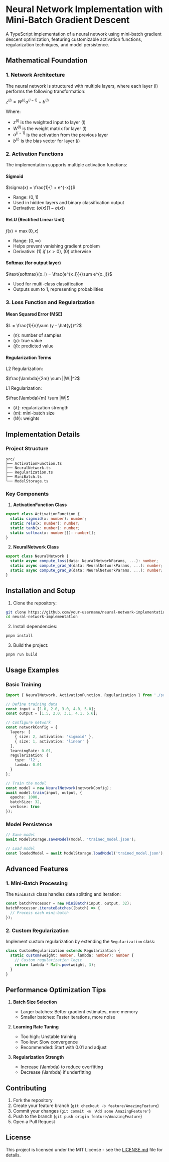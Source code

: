 # Neural Network Implementation with Mini-Batch Gradient Descent

A TypeScript implementation of a neural network using mini-batch gradient descent optimization, featuring customizable activation functions, regularization techniques, and model persistence.

## Mathematical Foundation

### 1. Network Architecture
The neural network is structured with multiple layers, where each layer \(l\) performs the following transformation:

$z^{(l)}=W^{(l)}a^{(l-1)}+b^{(l)}$


Where:
- $z^{(l)}$ is the weighted input to layer $(l)$
- $W^{(l)}$ is the weight matrix for layer $(l)$
- $a^{(l-1)}$ is the activation from the previous layer
- $b^{(l)}$ is the bias vector for layer $(l)$

### 2. Activation Functions
The implementation supports multiple activation functions:

#### Sigmoid

$\sigma(x) = \frac{1}{1 + e^{-x}}$

- Range: $(0,1)$
- Used in hidden layers and binary classification output
- Derivative: $(\sigma(x)(1 - \sigma(x))$

#### ReLU (Rectified Linear Unit)

$f(x) = \max(0,x)$

- Range: $[0,\infty)$
- Helps prevent vanishing gradient problem
- Derivative: $(1)$ $if$ $(x > 0)$, $(0)$ otherwise

#### Softmax (for output layer)

$\text{softmax}(x_i) = \frac{e^{x_i}}{\sum e^{x_j}}$

- Used for multi-class classification
- Outputs sum to 1, representing probabilities

### 3. Loss Function and Regularization

#### Mean Squared Error (MSE)

$L = \frac{1}{n}\sum (y - \hat{y})^2$

- $(n)$: number of samples
- $(y)$: true value
- $(\hat{y})$: predicted value

#### Regularization Terms
L2 Regularization:

$\frac{\lambda}{2m} \sum ||W||^2$

L1 Regularization:

$\frac{\lambda}{m} \sum |W|$

- $(\lambda)$: regularization strength
- $(m)$: mini-batch size
- $(W)$: weights

## Implementation Details

### Project Structure
```
src/
├── ActivationFunction.ts
├── NeuralNetwork.ts
├── Regularization.ts
├── MiniBatch.ts
└── ModelStorage.ts
```

### Key Components

1. **ActivationFunction Class**
```typescript
export class ActivationFunction {
  static sigmoid(x: number): number;
  static relu(x: number): number;
  static tanh(x: number): number;
  static softmax(x: number[]): number[];
}
```

2. **NeuralNetwork Class**
```typescript
export class NeuralNetwork {
  static async compute_loss(data: NeuralNetworkParams, ...): number;
  static async compute_grad_W(data: NeuralNetworkParams, ...): number;
  static async compute_grad_B(data: NeuralNetworkParams, ...): number;
}
```

## Installation and Setup

1. Clone the repository:
```bash
git clone https://github.com/your-username/neural-network-implementation.git
cd neural-network-implementation
```

2. Install dependencies:
```bash
pnpm install
```

3. Build the project:
```bash
pnpm run build
```

## Usage Examples

### Basic Training

```typescript
import { NeuralNetwork, ActivationFunction, Regularization } from './src';

// Define training data
const input = [1.0, 2.0, 3.0, 4.0, 5.0];
const output = [1.5, 2.0, 3.1, 4.1, 5.6];

// Configure network
const networkConfig = {
  layers: [
    { size: 2, activation: 'sigmoid' },
    { size: 1, activation: 'linear' }
  ],
  learningRate: 0.01,
  regularization: {
    type: 'l2',
    lambda: 0.01
  }
};

// Train the model
const model = new NeuralNetwork(networkConfig);
await model.train(input, output, {
  epochs: 1000,
  batchSize: 32,
  verbose: true
});
```

### Model Persistence

```typescript
// Save model
await ModelStorage.saveModel(model, 'trained_model.json');

// Load model
const loadedModel = await ModelStorage.loadModel('trained_model.json');
```

## Advanced Features

### 1. Mini-Batch Processing
The `MiniBatch` class handles data splitting and iteration:

```typescript
const batchProcessor = new MiniBatch(input, output, 32);
batchProcessor.iterateBatches((batch) => {
  // Process each mini-batch
});
```

### 2. Custom Regularization
Implement custom regularization by extending the `Regularization` class:

```typescript
class CustomRegularization extends Regularization {
  static custom(weight: number, lambda: number): number {
    // Custom regularization logic
    return lambda * Math.pow(weight, 3);
  }
}
```

## Performance Optimization Tips

1. **Batch Size Selection**
   - Larger batches: Better gradient estimates, more memory
   - Smaller batches: Faster iterations, more noise

2. **Learning Rate Tuning**
   - Too high: Unstable training
   - Too low: Slow convergence
   - Recommended: Start with 0.01 and adjust

3. **Regularization Strength**
   - Increase \(\lambda\) to reduce overfitting
   - Decrease \(\lambda\) if underfitting

## Contributing

1. Fork the repository
2. Create your feature branch (`git checkout -b feature/AmazingFeature`)
3. Commit your changes (`git commit -m 'Add some AmazingFeature'`)
4. Push to the branch (`git push origin feature/AmazingFeature`)
5. Open a Pull Request

## License

This project is licensed under the MIT License - see the [LICENSE.md](LICENSE.md) file for details.

